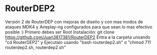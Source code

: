 # RouterDEP2
Versión 2 de RouterDEP con mejoras de diseño y con mas modos de ataques MDK4 y Aireplay-ng configurados para que sean lo mas efectivo posible :)
Primero debes ser Root
Instalación: git clone https://github.com/Juan3817381/RouterDEP2
Entra a la carpeta unsando "cd RouterDEP2" y Ejecutalo usando "bash routerdep2.sh" o "chmod 711 routerdep2.sh, routerdep2.sh"
